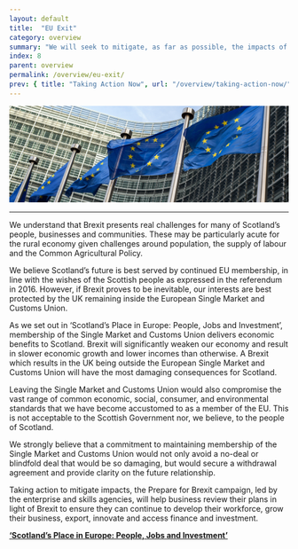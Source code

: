 ```yaml
---
layout: default
title:  "EU Exit"
category: overview
summary: "We will seek to mitigate, as far as possible, the impacts of Brexit."
index: 8
parent: overview
permalink: /overview/eu-exit/
prev: { title: "Taking Action Now", url: "/overview/taking-action-now/" }
---
```


![EU flags](/assets/images/pageimages/overview8.jpg)
<br>
<hr>

We understand that Brexit presents real challenges for many of Scotland’s people, businesses and communities. These may be particularly acute for the rural economy given challenges around population, the supply of labour and the Common Agricultural Policy. 

We believe Scotland’s future is best served by continued EU membership, in line with the wishes of the Scottish people as expressed in the referendum in 2016. However, if Brexit proves to be inevitable, our interests are best protected by the UK remaining inside the European Single Market and Customs Union. 

As we set out in ‘Scotland’s Place in Europe: People, Jobs and Investment’, membership of the Single Market and Customs Union delivers economic benefits to Scotland. Brexit will significantly weaken our economy and result in slower economic growth and lower incomes than otherwise. A Brexit which results in the UK being outside the European Single Market and Customs Union will have the most damaging consequences for Scotland. 

Leaving the Single Market and Customs Union would also compromise the vast range of common economic, social, consumer, and environmental standards that we have become accustomed to as a member of the EU. This is not acceptable to the Scottish Government nor, we believe, to the people of Scotland.

We strongly believe that a commitment to maintaining membership of the Single Market and Customs Union would not only avoid a no-deal or blindfold deal that would be so damaging, but would secure a withdrawal agreement and provide clarity on the future relationship.

Taking action to mitigate impacts, the Prepare for Brexit campaign, led by the enterprise and skills agencies, will help business review their plans in light of Brexit to ensure they can continue to develop their workforce, grow their business, export, innovate and access finance and investment.

**[‘Scotland’s Place in Europe: People, Jobs and Investment’](https://beta.gov.scot/binaries/content/documents/govscot/publications/publication/2018/01/scotlands-place-europe-people-jobs-investment-summary/documents/00530168-pdf/00530168-pdf/govscot:document/)**
